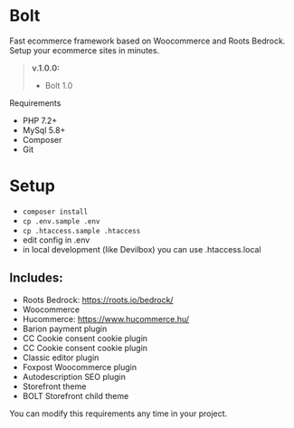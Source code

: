 # Bolt
Fast ecommerce framework based on Woocommerce and Roots Bedrock. Setup your ecommerce sites in minutes.

> **v.1.0.0:**
>
> - Bolt 1.0

Requirements
- PHP 7.2+
- MySql 5.8+
- Composer
- Git

# Setup
-  ```composer install```
-  ```cp .env.sample .env```
-  ```cp .htaccess.sample .htaccess```
- edit config in .env
- in local development (like Devilbox) you can use .htaccess.local

## Includes:
- Roots Bedrock: https://roots.io/bedrock/
- Woocommerce
- Hucommerce: https://www.hucommerce.hu/
- Barion payment plugin
- CC Cookie consent cookie plugin
- CC Cookie consent cookie plugin
- Classic editor plugin
- Foxpost Woocommerce plugin
- Autodescription SEO plugin
- Storefront theme
- BOLT Storefront child theme

You can modify this requirements any time in your project.

  
